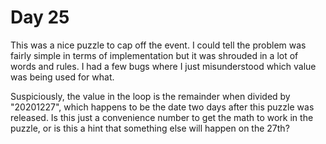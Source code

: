 # Day 25

This was a nice puzzle to cap off the event. I could tell the problem was fairly simple in terms of implementation but it was shrouded in a lot of words and rules. I had a few bugs where I just misunderstood which value was being used for what.


Suspiciously, the value in the loop is the remainder when divided by "20201227", which happens to be the date two days after this puzzle was released. Is this just a convenience number to get the math to work in the puzzle, or is this a hint that something else will happen on the 27th? 